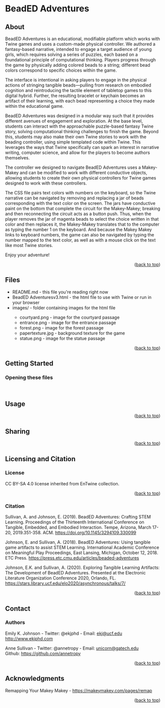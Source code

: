 <a id="readme-top"></a>
# BeadED Adventures

## About
<p>BeadED Adventures is an educational, modifiable platform which works with Twine games and uses a custom-made physical controller. We authored a fantasy-based narrative, intended to engage a target audience of young girls, which requires solving a series of puzzles, each based on a foundational principle of computational thinking. Players progress through the game by physically adding colored beads to a string; different bead colors correspond to specific choices within the game. </p>

<p>The interface is intentional in asking players to engage in the physical actions of stringing tangible beads—pulling from research on embodied cognition and reintroducing the tactile element of tabletop games to this digital hybrid. Further, the resulting bracelet or keychain becomes an artifact of their learning, with each bead representing a choice they made within the educational game.</p>

<p>BeadED Adventures was designed in a modular way such that it provides different avenues of engagement and exploration. At the base level, students can interact with the approachable puzzle-based fantasy Twine story, solving computational thinking challenges to finish the game. Beyond this, students may also make their own Twine stories to work with the beading controller, using simple templated code within Twine. This leverages the ways that Twine specifically can spark an interest in narrative writing, computer science, and allow for the players to become authors themselves. </p>

<p>The controller we designed to navigate BeadED Adventures uses a Makey-Makey and can be modified to work with different conductive objects, allowing students to create their own physical controllers for Twine games designed to work with these controllers. </p>

<p>The CSS file pairs text colors with numbers on the keyboard, so the Twine narrative can be navigated by removing and replacing a jar of beads corresponding with the text color on the screen. The jars have conductive paint on the bottom that complete the circuit for the Makey-Makey; breaking and then reconnecting the circuit acts as a button push. Thus, when the player removes the jar of magenta beads to select the choice written in that color and then replaces it, the Makey-Makey translates that to the computer as typing the number 1 on the keyboard. And because the Makey Makey links to keyboard numbers, the game can also be navigated by typing the number mapped to the text color, as well as with a mouse click on the text like most Twine stories. </p>

<p>Enjoy your adventure!</p>

<p align="right">(<a href="#readme-top">back to top</a>)</p>

## Files
<ul>
 <li>README.md - this file you're reading right now</li>
 <li>BeadED Adventuresv3.html - the html file to use with Twine or run in your browser</li>
 <li>images/ - folder containing images for the html file</li>
  <ul>
  <li>courtyard.png - image for the courtyard passage</li>
   <li>entrance.png - image for the entrance passage</li>
   <li>forest.png - image for the forest passage</li>
   <li>papertexture.jpg - background texture for the game</li>
   <li>statue.png - image for the statue passage</li>
 </ul>
</ul>

<p align="right">(<a href="#readme-top">back to top</a>)</p>

## Getting Started
<!-- Give any instructions that readers may need to use your files. -->

### Opening these files
<!-- Provide any necessary instructions for users to get started. You can assume that readers can download a single file and run it, but you may wish to provide guidance about how to handle certain file types or directories. -->

<!-- Ex. To open this Twine in a browser, download both the HTML and the IMG files into a single directory. -->

<!-- Ex. This Twine is designed for version xyz. To edit this Twine, download version xyz from Twinery.org here: link. Download HTML and IMG files into a single directory and open in the Twine version xyz desktop program. -->
 
## Usage
<!-- If desired, use this space to show useful examples of how a project can be used. Additional screenshots, code examples and demos work well in this space. How might a reader adapt or deploy this Twine in their classroom? You may also link to more resources, websites, or external documentation. -->

<p align="right">(<a href="#readme-top">back to top</a>)</p>

## Sharing
<!-- If desired, invite users to fork and adapt these resources. You may wish to direct them to your own GitHub repository if you plan to update these resources periodically or if you wish to take suggestions from users. -->

<p align="right">(<a href="#readme-top">back to top</a>)</p>

## Licensing and Citation

### License

CC BY-SA 4.0 license inherited from EnTwine collection.<br>
<p align="right">(<a href="#readme-top">back to top</a>)</p>

### Citation

Sullivan, A. and Johnson, E. (2019). BeadED Adventures: Crafting STEM Learning. Proceedings of the Thirteenth International Conference on Tangible, Embedded, and Embodied Interaction. Tempe, Arizona, March 17-20, 2019.351-358. ACM. https://doi.org/10.1145/3294109.330099

Johnson, E. and Sullivan, A. (2018). BeadED Adventures: Using tangible game artifacts to assist STEM Learning. International Academic Conference on Meaningful Play Proceedings, East Lansing, Michigan, October 12, 2018. ETC Press. https://press.etc.cmu.edu/articles/beaded-adventures
 
Johnson, E.K. and Sullivan, A. (2020). Exploring Tangible Learning Artifacts: The Development of BeadED Adventures. Presented at the Electronic Literature Organization Conference 2020, Orlando, FL.  https://stars.library.ucf.edu/elo2020/asynchronous/talks/7/

<p align="right">(<a href="#readme-top">back to top</a>)</p>

## Contact

### Authors

Emily K. Johnson - Twitter: @ekjphd - Email: ekj@ucf.edu<br>
http://www.ekjphd.com<br>

Anne Sullivan - Twitter: @annetropy - Email: unicorn@gatech.edu<br>
Github: https://github.com/annetropy<br>

<p align="right">(<a href="#readme-top">back to top</a>)</p>

## Acknowledgments

Remapping Your Makey Makey - https://makeymakey.com/pages/remap
<p align="right">(<a href="#readme-top">back to top</a>)</p>
